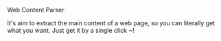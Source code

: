 Web Content Parser

It's aim to extract the main content of a web page, so you can literally get what you want.
Just get it by a single click ~!